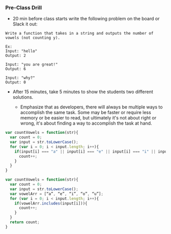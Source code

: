 ### Pre-Class Drill

* 20 min before class starts write the following problem on the board or Slack it out:

```
Write a function that takes in a string and outputs the number of vowels (not counting y).

Ex:
Input: "hello"
Output: 2

Input: "you are great!"
Output: 6

Input: "why?"
Output: 0
```

* After 15 minutes, take 5 minutes to show the students two different solutions.

  * Emphasize that as developers, there will always be multiple ways to accomplish the same task. Some may be faster or require less memory or be easier to read, but ultimately it's not about right or wrong, it's about finding a way to accomplish the task at hand.

```js
var countVowels = function(str){
  var count = 0;
  var input = str.toLowerCase();
  for (var i = 0; i < input.length; i++){
    if(input[i] === "a" || input[i] === "e" || input[i] === "i" || input[i] === "o" || input[i] === "u"){
      count++;
    }
  }
}
```

```js
var countVowels = function(str){
  var count = 0;
  var input = str.toLowerCase();
  var vowelArr = [“a”, “e”, “i”, “o”, “u”];
  for (var i = 0; i < input.length; i++){
    if(vowelArr.includes(input[i])){
      count++;
    }
  }
  return count;
}
```
